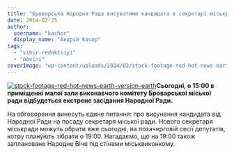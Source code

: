 ```yaml
---
title: "Броварська Народна Рада висуватиме кандидата в секретарі міськради"
date: 2014-02-25
author: 
  username: "kachor"
  display_name: "Андрій Качор"
tags: 
  - "vibir-redaktsiyi"
  - "novini"
coverImage: "wp-content/uploads/2014/02/stock-footage-red-hot-news-earth-version-earth.jpg"
---
```


[![stock-footage-red-hot-news-earth-version-earth](https://mpz.brovary.org/wp-content/uploads/2014/02/stock-footage-red-hot-news-earth-version-earth.jpg)](https://mpz.brovary.org/wp-content/uploads/2014/02/stock-footage-red-hot-news-earth-version-earth.jpg)**Сьогодні, о 15:00 в приміщенні малої зали виконавчого комітету Броварської міської ради відбудеться екстрене засідання Народної Ради.**

На обговорення винесуть єдине питання: про висунення кандидата від Народної Ради на посаду секретаря міської ради. Нового секретаря міськради можуть обрати вже сьогодні, на позачерговій сесії депутатів, котру планують зібрати о 19:00. Нагадаємо, що на 19:00 також заплановане Народне Віче під стінами міськвиконкому.

